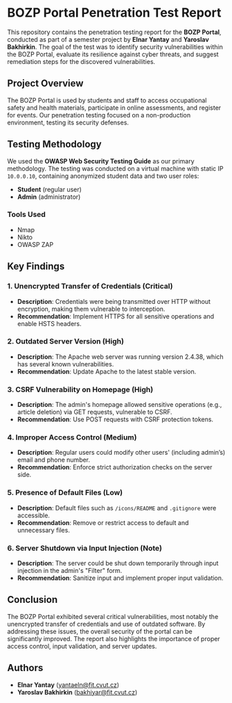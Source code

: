 # BOZP Portal Penetration Test Report

This repository contains the penetration testing report for the **BOZP Portal**, conducted as part of a semester project by **Elnar Yantay** and **Yaroslav Bakhirkin**. The goal of the test was to identify security vulnerabilities within the BOZP Portal, evaluate its resilience against cyber threats, and suggest remediation steps for the discovered vulnerabilities.

## Project Overview

The BOZP Portal is used by students and staff to access occupational safety and health materials, participate in online assessments, and register for events. Our penetration testing focused on a non-production environment, testing its security defenses.

## Testing Methodology

We used the **OWASP Web Security Testing Guide** as our primary methodology. The testing was conducted on a virtual machine with static IP `10.0.0.10`, containing anonymized student data and two user roles:
- **Student** (regular user)
- **Admin** (administrator)

### Tools Used
- Nmap
- Nikto
- OWASP ZAP

## Key Findings

### 1. Unencrypted Transfer of Credentials (Critical)
- **Description**: Credentials were being transmitted over HTTP without encryption, making them vulnerable to interception.
- **Recommendation**: Implement HTTPS for all sensitive operations and enable HSTS headers.

### 2. Outdated Server Version (High)
- **Description**: The Apache web server was running version 2.4.38, which has several known vulnerabilities.
- **Recommendation**: Update Apache to the latest stable version.

### 3. CSRF Vulnerability on Homepage (High)
- **Description**: The admin's homepage allowed sensitive operations (e.g., article deletion) via GET requests, vulnerable to CSRF.
- **Recommendation**: Use POST requests with CSRF protection tokens.

### 4. Improper Access Control (Medium)
- **Description**: Regular users could modify other users' (including admin’s) email and phone number.
- **Recommendation**: Enforce strict authorization checks on the server side.

### 5. Presence of Default Files (Low)
- **Description**: Default files such as `/icons/README` and `.gitignore` were accessible.
- **Recommendation**: Remove or restrict access to default and unnecessary files.

### 6. Server Shutdown via Input Injection (Note)
- **Description**: The server could be shut down temporarily through input injection in the admin's "Filter" form.
- **Recommendation**: Sanitize input and implement proper input validation.

## Conclusion

The BOZP Portal exhibited several critical vulnerabilities, most notably the unencrypted transfer of credentials and use of outdated software. By addressing these issues, the overall security of the portal can be significantly improved. The report also highlights the importance of proper access control, input validation, and server updates.

## Authors
- **Elnar Yantay** (yantaeln@fit.cvut.cz)
- **Yaroslav Bakhirkin** (bakhiyar@fit.cvut.cz)
